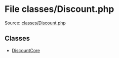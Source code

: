 File classes/Discount.php
=========

Source: [classes/Discount.php](https://github.com/PrestaShop/PrestaShop/blob/1.5.0.17/classes/Discount.php)


Classes
-------

* [DiscountCore](class.DiscountCore.md)

